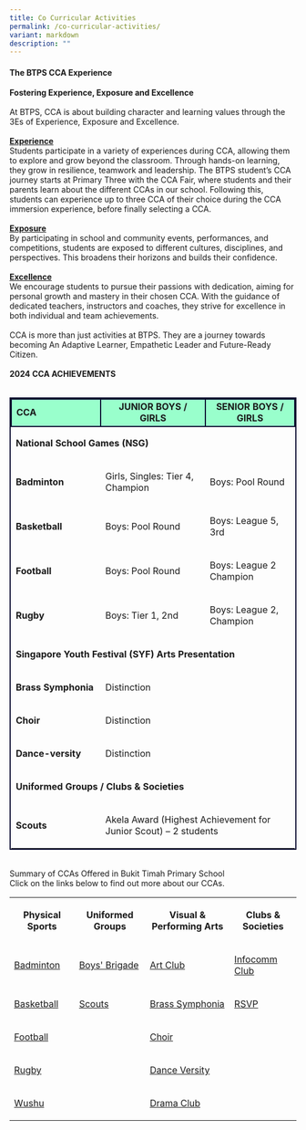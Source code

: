 ```yaml
---
title: Co Curricular Activities
permalink: /co-curricular-activities/
variant: markdown
description: ""
---
```

<h4><strong>The BTPS CCA Experience</strong></h4>
<p><strong>Fostering Experience, Exposure and Excellence</strong>
<br>
<br>At BTPS, CCA is about building character and learning values through the
3Es of Experience, Exposure and Excellence.
<br>
<br><strong><u>Experience</u></strong>
<br>Students participate in a variety of experiences during CCA, allowing
them to explore and grow beyond the classroom. Through hands-on learning,
they grow in resilience, teamwork and leadership. The BTPS student’s CCA
journey starts at Primary Three with the CCA Fair, where students and their
parents learn about the different CCAs in our school. Following this, students
can experience up to three CCA of their choice during the CCA immersion
experience, before finally selecting a CCA.
<br>
<br><strong><u>Exposure</u></strong>
<br>By participating in school and community events, performances, and competitions,
students are exposed to different cultures, disciplines, and perspectives.
This broadens their horizons and builds their confidence.
<br>
<br><strong><u>Excellence</u></strong>
<br>We encourage students to pursue their passions with dedication, aiming
for personal growth and mastery in their chosen CCA. With the guidance
of dedicated teachers, instructors and coaches, they strive for excellence
in both individual and team achievements.
<br>
<br>CCA is more than just activities at BTPS. They are a journey towards becoming
An Adaptive Learner, Empathetic Leader and Future-Ready Citizen.
<br>
<br><strong>2024 CCA ACHIEVEMENTS</strong>
<br>
<br>
</p>
<table style="border:2px solid #0A0B30">
<tbody><tr>
<td style="border:2px solid #0A0B30; background-color:#99FFCC; width:30%"><strong>CCA</strong>
</td><td style="border:2px solid #0A0B30; background-color:#99FFCC; text-align: center; width:35%"><strong>JUNIOR BOYS / GIRLS</strong>
</td><td style="border:2px solid #0A0B30; background-color:#99FFCC; text-align: center; width:30%"><strong>SENIOR BOYS / GIRLS</strong>
 </td></tr>

<tr><td rowspan="1" colspan="3">
<p><strong>National School Games (NSG)</strong>
</p>
</td>
</tr>
<tr>
<td rowspan="1" colspan="1">
<p><strong>Badminton</strong></p>
</td>
<td rowspan="1" colspan="1">
<p>Girls, Singles: Tier 4, Champion</p>
</td>
<td rowspan="1" colspan="1">
<p>Boys: Pool Round</p>
</td>
</tr>
<tr>
<td rowspan="1" colspan="1">
<p><strong>Basketball</strong></p>
</td>
<td rowspan="1" colspan="1">
<p>Boys: Pool Round</p>
</td>
<td rowspan="1" colspan="1">
<p>Boys: League 5, 3rd</p>
</td>
</tr>
<tr>
<td rowspan="1" colspan="1">
<p><strong>Football</strong></p>
</td>
<td rowspan="1" colspan="1">
<p>Boys: Pool Round</p>
</td>
<td rowspan="1" colspan="1">
<p>Boys: League 2 Champion</p>
</td>
</tr>
<tr>
<td rowspan="1" colspan="1">
<p><strong>Rugby</strong></p>
</td>
<td rowspan="1" colspan="1">
<p>Boys: Tier 1, 2nd</p>
</td>
<td rowspan="1" colspan="1">
<p>Boys: League 2, Champion</p>
</td>
</tr>
<tr>
<td rowspan="1" colspan="3">
<p><strong>Singapore Youth Festival (SYF) Arts Presentation</strong>
</p>
</td>
</tr>
<tr>
<td rowspan="1" colspan="1">
<p><strong>Brass Symphonia</strong></p>
</td>
<td rowspan="1" colspan="2">
<p>Distinction</p>
</td>
</tr>
<tr>
<td rowspan="1" colspan="1">
<p><strong>Choir</strong></p>
</td>
<td rowspan="1" colspan="2">
<p>Distinction</p>
</td>
</tr>
<tr>
<td rowspan="1" colspan="1">
<p><strong>Dance-versity</strong></p>
</td>
<td rowspan="1" colspan="2">
<p>Distinction</p>
</td>
</tr>
<tr>
<td rowspan="1" colspan="3">
<p><strong>Uniformed Groups / Clubs &amp; Societies</strong>
</p>
</td>
</tr>
<tr>
<td rowspan="1" colspan="1">
<p><strong>Scouts</strong></p>
</td>
<td rowspan="1" colspan="2">
<p>Akela Award (Highest Achievement for Junior Scout) – 2 students</p>
</td>
</tr>
</tbody>
</table>
<p>
<br>Summary of CCAs Offered in Bukit Timah Primary School
<br>Click on the links below to find out more about our CCAs.
<br>
</p>
<table style="minWidth: 100px">
<colgroup>
<col>
<col>
<col>
<col>
</colgroup>
<tbody>
<tr>
<th rowspan="1" colspan="1">
<p>Physical Sports</p>
</th>
<th rowspan="1" colspan="1">
<p><strong>Uniformed Groups</strong>
</p>
</th>
<th rowspan="1" colspan="1">
<p><strong>Visual &amp; Performing Arts</strong>
</p>
</th>
<th rowspan="1" colspan="1">
<p><strong>Clubs &amp; Societies</strong>
</p>
</th>
</tr>
<tr>
<td rowspan="1" colspan="1">
<p><a href="https://www.bukittimahpri.moe.edu.sg/cca/physical-sports/badminton/" rel="noopener nofollow" target="_blank">Badminton</a>
</p>
</td>
<td rowspan="1" colspan="1">
<p><a href="https://www.bukittimahpri.moe.edu.sg/cca/uniformed-groups/boys-brigade/" rel="noopener nofollow" target="_blank">Boys' Brigade</a>
</p>
</td>
<td rowspan="1" colspan="1">
<p><a href="https://www.bukittimahpri.moe.edu.sg/cca/visual-and-performing-arts/art-club/" rel="noopener nofollow" target="_blank">Art Club</a>
</p>
</td>
<td rowspan="1" colspan="1">
<p><a href="https://www.bukittimahpri.moe.edu.sg/cca/clubs-and-societies/infocomm-club/" rel="noopener nofollow" target="_blank">Infocomm Club</a>
</p>
</td>
</tr>
<tr>
<td rowspan="1" colspan="1">
<p><a href="https://www.bukittimahpri.moe.edu.sg/cca/physical-sports/basketball/" rel="noopener nofollow" target="_blank">Basketball</a>
</p>
</td>
<td rowspan="1" colspan="1">
<p><a href="https://www.bukittimahpri.moe.edu.sg/cca/uniformed-groups/scouts/" rel="noopener nofollow" target="_blank">Scouts</a>
</p>
</td>
<td rowspan="1" colspan="1">
<p><a href="https://www.bukittimahpri.moe.edu.sg/cca/visual-and-performing-arts/brass-symphonia/" rel="noopener nofollow" target="_blank">Brass Symphonia</a>
</p>
</td>
<td rowspan="1" colspan="1">
<p><a href="https://www.bukittimahpri.moe.edu.sg/cca/clubs-and-societies/rsvp/" rel="noopener nofollow" target="_blank">RSVP</a>
</p>
</td>
</tr>
<tr>
<td rowspan="1" colspan="1">
<p><a href="https://www.bukittimahpri.moe.edu.sg/cca/physical-sports/football/" rel="noopener nofollow" target="_blank">Football</a>
</p>
</td>
<td rowspan="1" colspan="1">
<p></p>
</td>
<td rowspan="1" colspan="1">
<p><a href="https://www.bukittimahpri.moe.edu.sg/cca/visual-and-performing-arts/choir/" rel="noopener nofollow" target="_blank">Choir</a>
</p>
</td>
<td rowspan="1" colspan="1">
<p></p>
</td>
</tr>
<tr>
<td rowspan="1" colspan="1">
<p><a href="https://www.bukittimahpri.moe.edu.sg/cca/physical-sports/rugby/" rel="noopener nofollow" target="_blank">Rugby</a>
</p>
</td>
<td rowspan="1" colspan="1">
<p></p>
</td>
<td rowspan="1" colspan="1">
<p><a href="https://www.bukittimahpri.moe.edu.sg/cca/visual-and-performing-arts/dance-versity/" rel="noopener nofollow" target="_blank">Dance Versity</a>
</p>
</td>
<td rowspan="1" colspan="1">
<p></p>
</td>
</tr>
<tr>
<td rowspan="1" colspan="1">
<p><a href="https://www.bukittimahpri.moe.edu.sg/wushu/" rel="noopener nofollow" target="_blank">Wushu</a>
</p>
</td>
<td rowspan="1" colspan="1">
<p></p>
</td>
<td rowspan="1" colspan="1">
<p><a href="https://www.bukittimahpri.moe.edu.sg/cca/visual-and-performing-arts/drama-club/" rel="noopener nofollow" target="_blank">Drama Club</a>
</p>
</td>
<td rowspan="1" colspan="1">
<p></p>
</td>
</tr>
</tbody>
</table>
<p></p>